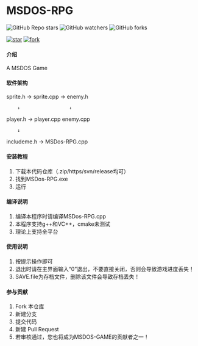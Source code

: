 # MSDOS-RPG

![GitHub Repo stars](https://img.shields.io/github/stars/GLgele/msdos-rpg?style=social)
![GitHub watchers](https://img.shields.io/github/watchers/GLgele/msdos-rpg?style=social)
![GitHub forks](https://img.shields.io/github/forks/GLgele/msdos-rpg?style=social)

[![star](https://gitee.com/GLgele/msdos-game/badge/star.svg?theme=white)](https://gitee.com/GLgele/msdos-game/stargazers)
[![fork](https://gitee.com/GLgele/msdos-game/badge/fork.svg?theme=white)](https://gitee.com/GLgele/msdos-game/members)

#### 介绍
A MSDOS Game

#### 软件架构
sprite.h → sprite.cpp → enemy.h

        ↓                  ↓ 

player.h → player.cpp   enemy.cpp

        ↓

includeme.h → MSDos-RPG.cpp

#### 安装教程

1.  下载本代码仓库（.zip/https/svn/release均可）
2.  找到MSDos-RPG.exe
3.  运行

#### 编译说明
1. 编译本程序时请编译MSDos-RPG.cpp
2. 本程序支持g++和VC++，cmake未测试
3. 理论上支持全平台

#### 使用说明

1.  按提示操作即可
2.  退出时请在主界面输入“0”退出，不要直接关闭，否则会导致游戏进度丢失！
3.  SAVE.file为存档文件，删除该文件会导致存档丢失！

#### 参与贡献

1.  Fork 本仓库
2.  新建分支
3.  提交代码
4.  新建 Pull Request
5.  若审核通过，您也将成为MSDOS-GAME的贡献者之一！
